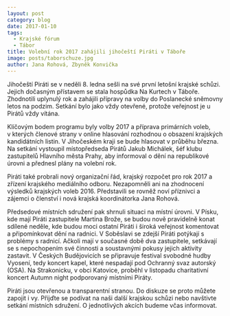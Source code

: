 ```yaml
---
layout: post
category: blog
date: 2017-01-10
tags:
  - Krajské fórum
  - Tábor
title: Volební rok 2017 zahájili jihočeští Piráti v Táboře
image: posts/taborschuze.jpg
author: Jana Rohová, Zbyněk Konvička
---
```


Jihočeští Piráti se v neděli 8. ledna sešli na své první letošní krajské schůzi.
Jejich dočasným přístavem se stala hospůdka Na Kurtech v Táboře.
Zhodnotili uplynulý rok a zahájili přípravy na volby do Poslanecké sněmovny letos na podzim.
Setkání bylo jako vždy otevřené, protože veřejnost je u Pirátů vždy vítána.

Klíčovým bodem programu byly volby 2017 a příprava primárních voleb, v kterých členové strany v online hlasování rozhodnou o obsazení krajských kandidátních listin.
V Jihočeském kraji se bude hlasovat v průběhu března.
Na setkání vystoupil místopředseda Pirátů Jakub Michálek, šéf klubu zastupitelů Hlavního města Prahy, aby informoval o dění na republikové úrovni a přednesl plány na volební rok.

Piráti také probrali nový organizační řád, krajský rozpočet pro rok 2017 a zřízení krajského mediálního odboru.
Nezapomněli ani na zhodnocení výsledků krajských voleb 2016.
Představili se rovněž noví příznivci a zájemci o členství i nová krajská koordinátorka Jana Rohová.

Předsedové místních sdružení pak shrnuli situaci na místní úrovni.
V Písku, kde mají Piráti zastupitele Martina Brože, se budou nově pravidelně konat sdílené neděle, kde budou moci ostatní Piráti i široká veřejnost komentovat a připomínkovat dění na radnici.
V Soběslavi se zdejší Piráti potýkají s problémy s radnicí.
Ačkoli mají v současné době dva zastupitele, setkávají se s nepochopením své činnosti a soustavnými pokusy jejich aktivity zastavit.
V Českých Budějovicích se připravuje festival svobodné hudby Vyosení, tedy koncert kapel, které nespadají pod Ochranný svaz autorský (OSA).
Na Strakonicku, v obci Katovice, proběhl v listopadu charitativní koncert Autumn night podporovaný místními Piráty. 

Piráti jsou otevřenou a transparentní stranou.
Do diskuze se proto můžete zapojit i vy.
Přijďte se podívat na naši další krajskou schůzi nebo navštivte setkání místních sdružení.
O jednotlivých akcích budeme včas informovat.
